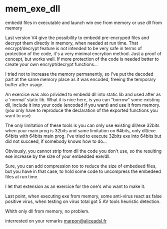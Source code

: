 # mem_exe_dll
embedd files in executable and launch win exe from memory or use dll from memory

Last version V4 give the possibility to embedd pre-encryped files and decrypt them directly in memory, when needed at run time.
That encrypt/decrypt feature is not intended to be very safe in terms of protection of the code, it's a very minimal encrytion method.
Just a proof of concept, but works well.
If more protection of the code is needed better to create your own encrypt/decrypt functions...

I tried not to increase the memory permanently, so I've put the decoded part at the same
memory place as it was encoded, freeing the temporary buffer after usage.

An exercice was also privided to embedd  dll into  static lib and used after as a 'normal' static lib.
What it is nice here, is you can "borrow" some existing dll, include it into your code (encoded if you want)
and use it from memory. (you only have to reproduce the declaration of the exported functions you want to use)

The only limitation of these tools is you can only use existing dll/exe 32bits when your main prog is 32bits
and same limitation on 64bits, only dll/exe 64bits with 64bits main prog.
I've tried to execute 32bits exe into 64bits but did not succeed, if somebody knows how to do...

Obviously, you cannot strip from dll the code you don't use, so the resulting exe increase by the size of your embedded exe/dll.

Sure, you can add compression too to reduce the size of embedeed files, but you have in that case, to hold some code to uncompress the embedeed files at run time.

I let that extension as an exercice for the one's who want to make it.

Last point, when executing exe from memory, some anti-virus react as false positive virus,
when testing on virus total got 5 AV tools heuristic detection.

Whith only dll from memory, no problem.

interrested on your remarks  marpon@aliceadsl.fr


